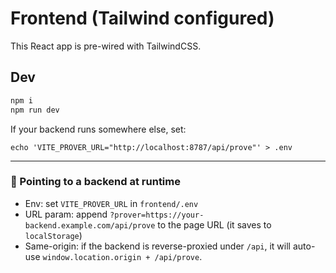 # Frontend (Tailwind configured)

This React app is pre-wired with TailwindCSS.

## Dev
```bash
npm i
npm run dev
```

If your backend runs somewhere else, set:
```
echo 'VITE_PROVER_URL="http://localhost:8787/api/prove"' > .env
```

---

### 🔌 Pointing to a backend at runtime
- Env: set `VITE_PROVER_URL` in `frontend/.env`
- URL param: append `?prover=https://your-backend.example.com/api/prove` to the page URL (it saves to `localStorage`)
- Same-origin: if the backend is reverse-proxied under `/api`, it will auto-use `window.location.origin + /api/prove`.
